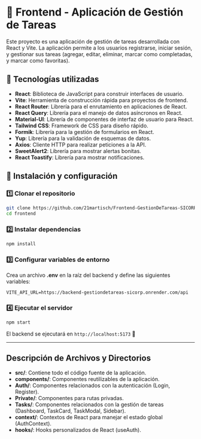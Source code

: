 # 📌 Frontend - Aplicación de Gestión de Tareas  

Este proyecto es una aplicación de gestión de tareas desarrollada con React y Vite. La aplicación permite a los usuarios registrarse, iniciar sesión, y gestionar sus tareas (agregar, editar, eliminar, marcar como completadas, y marcar como favoritas).  

## 🚀 Tecnologías utilizadas  

- **React**: Biblioteca de JavaScript para construir interfaces de usuario.
- **Vite**: Herramienta de construcción rápida para proyectos de frontend.
- **React Router**: Librería para el enrutamiento en aplicaciones de React.
- **React Query**: Librería para el manejo de datos asíncronos en React.
- **Material-UI**: Librería de componentes de interfaz de usuario para React.
- **Tailwind CSS**: Framework de CSS para diseño rápido.
- **Formik**: Librería para la gestión de formularios en React.
- **Yup**: Librería para la validación de esquemas de datos.
- **Axios**: Cliente HTTP para realizar peticiones a la API.
- **SweetAlert2**: Librería para mostrar alertas bonitas.
- **React Toastify**: Librería para mostrar notificaciones.  

## 📂 Instalación y configuración  

### 1️⃣ Clonar el repositorio  

```sh
git clone https://github.com/21martisch/Frontend-GestionDeTareas-SICORP.git
cd frontend
```

### 2️⃣ Instalar dependencias  

```sh
npm install
```

### 3️⃣ Configurar variables de entorno  

Crea un archivo **.env** en la raíz del backend y define las siguientes variables:  

```env
VITE_API_URL=https://backend-gestiondetareas-sicorp.onrender.com/api
```


### 4️⃣ Ejecutar el servidor  

```sh
npm start
```

El backend se ejecutará en `http://localhost:5173` 🚀  

---
## Descripción de Archivos y Directorios

- **src/**: Contiene todo el código fuente de la aplicación.
- **components/**: Componentes reutilizables de la aplicación.
- **Auth/**: Componentes relacionados con la autenticación (Login, Register).
- **Private/**: Componentes para rutas privadas.
- **Tasks/**: Componentes relacionados con la gestión de tareas (Dashboard, TaskCard, TaskModal, Sidebar).
- **context/**: Contextos de React para manejar el estado global (AuthContext).
- **hooks/**: Hooks personalizados de React (useAuth).
